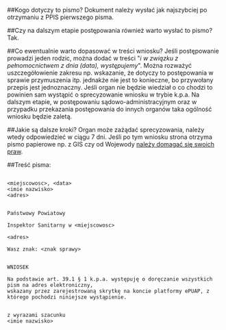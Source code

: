 ##Kogo dotyczy to pismo?
Dokument należy wysłać jak najszybciej po otrzymaniu z PPIS pierwszego pisma.

##Czy na dalszym etapie postępowania również warto wysłać to pismo?
Tak.

##Co ewentualnie warto dopasować w treści wniosku?
Jeśli postępowanie prowadzi jeden rodzic, można dodać w treści "*i w związku z pełnomocnictwem z dnia (data), występujemy*".
Można rozważyć uszczegółowienie zakresu np. wskazanie, że dotyczy to postępowania w sprawie przymuszenia itp. jednakże nie jest to konieczne, bo przywołany przepis jest jednoznaczny.
Jeśli organ nie będzie wiedział o co chodzi to powinien sam wystąpić o sprecyzowanie wniosku w trybie k.p.a.
Na dalszym etapie, w postępowaniu sądowo-administracyjnym oraz w przypadku przekazania postępowania do innych organów taka ogólność wniosku będzie zaletą.

##Jakie są dalsze kroki?
Organ może zażądać sprecyzowania, należy wtedy odpowiedzieć w ciągu 7 dni. Jeśli po tym wniosku strona otrzyma pismo papierowe np. z GIS czy od Wojewody [należy domagać się swoich praw](https://github.com/szanitani/szczepienia/blob/master/Sciezki%20alternatywne/skarga%20na%20nieprawidlowe%20doreczenie.md).

##Treść pisma:
```
                                                                <miejscowosc>, <data>
<imie nazwisko>
<adres>

                                                                Państwowy Powiatowy
                                                                Inspektor Sanitarny w <miejscowosc>
                                                                <adres>

Wasz znak: <znak sprawy>


WNIOSEK

Na podstawie art. 39.1 § 1 k.p.a. występuję o doręczanie wszystkich pism na adres elektroniczny, 
wskazany przez zarejestrowaną skrytkę na koncie platformy ePUAP, z którego pochodzi niniejsze wystąpienie.


z wyrazami szacunku
<imie nazwisko>

```
